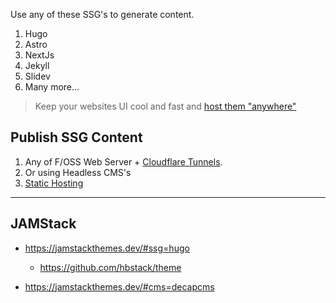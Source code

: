 Use any of these SSG's to generate content.

1. Hugo
2. Astro
3. NextJs
4. Jekyll
5. Slidev
6. Many more...

> Keep your websites UI cool and fast and [host them "anywhere"](#publish-ssg-content)

## Publish SSG Content

1. Any of F/OSS Web Server + [Cloudflare Tunnels](https://fossengineer.com/selfhosting-cloudflared-tunnel-docker/).
2. Or using Headless CMS's
3. [Static Hosting](https://fossengineer.com/alternatives-for-hosting-static-websites/)

---

## JAMStack

* https://jamstackthemes.dev/#ssg=hugo
    * https://github.com/hbstack/theme

* https://jamstackthemes.dev/#cms=decapcms